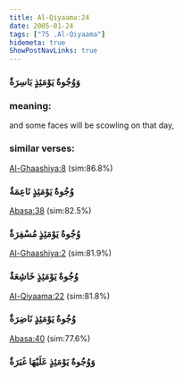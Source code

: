 ```yaml
---
title: Al-Qiyaama:24
date: 2005-01-24
tags: ["75 .Al-Qiyaama"]
hidemeta: true 
ShowPostNavLinks: true 
---
```

### وَوُجُوهٌ يَوْمَئِذٍ بَاسِرَةٌ
### meaning: 
and some faces will be scowling on that day,
### similar verses: 

[Al-Ghaashiya:8](/88/8) (sim:86.8%)

### وُجُوهٌ يَوْمَئِذٍ نَاعِمَةٌ

[Abasa:38](/80/38) (sim:82.5%)

### وُجُوهٌ يَوْمَئِذٍ مُسْفِرَةٌ

[Al-Ghaashiya:2](/88/2) (sim:81.9%)

### وُجُوهٌ يَوْمَئِذٍ خَاشِعَةٌ

[Al-Qiyaama:22](/75/22) (sim:81.8%)

### وُجُوهٌ يَوْمَئِذٍ نَاضِرَةٌ

[Abasa:40](/80/40) (sim:77.6%)

### وَوُجُوهٌ يَوْمَئِذٍ عَلَيْهَا غَبَرَةٌ
